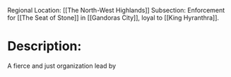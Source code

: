 Regional Location: [[The North-West Highlands]]
Subsection: Enforcement for [[The Seat of Stone]] in [[Gandoras City]], loyal to [[King Hyranthra]].

# Description:
A fierce and just organization lead by 